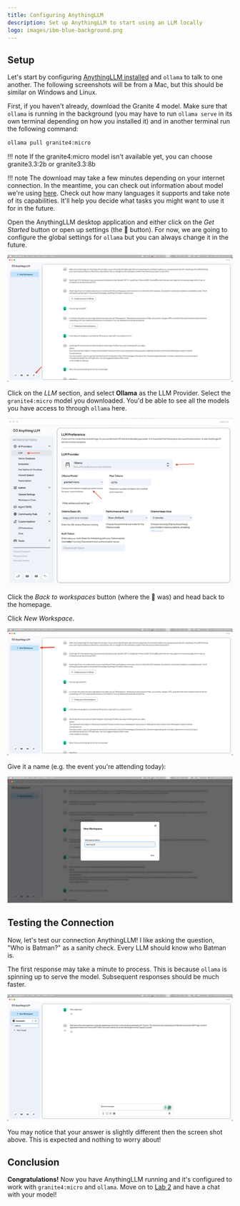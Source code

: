 ```yaml
---
title: Configuring AnythingLLM
description: Set up AnythingLLM to start using an LLM locally
logo: images/ibm-blue-background.png
---
```


## Setup

Let's start by configuring [AnythingLLM installed](../pre-work/README.md#installing-anythingllm) and `ollama` to talk to one another. The following screenshots will be from a Mac, but this should be similar on Windows and Linux.

First, if you haven't already, download the Granite 4 model. Make sure that `ollama` is running in the background (you may have to run `ollama serve` in its own terminal depending on how you installed it) and in another terminal run the following command:

```bash
ollama pull granite4:micro
```
!!! note
    If the granite4:micro model isn't available yet, you can choose granite3.3:2b or granite3.3:8b

!!! note
    The download may take a few minutes depending on your internet connection. In the meantime, you can check out information about model we're using [here](https://ollama.com/library/granite3.3). Check out how many languages it supports and take note of its capabilities. It'll help you decide what tasks you might want to use it for in the future.

Open the AnythingLLM desktop application and either click on the *Get Started* button or open up settings (the 🔧 button). For now, we are going to configure the global settings for `ollama` but you can always change it in the future.

![wrench icon](../images/anythingllm_wrench_icon.png)

Click on the *LLM* section, and select **Ollama** as the LLM Provider. Select the `granite4:micro` model you downloaded. You'd be able to see all the models you have access to through `ollama` here.

![llm configuration](../images/anythingllm_llm_config.png)

Click the *Back to workspaces* button (where the 🔧 was) and head back to the homepage.

Click *New Workspace*.

![new workspace](../images/anythingllm_new_workspace.png)

Give it a name (e.g. the event you're attending today):

![naming new workspace](../images/anythingllm_naming_workspace.png)

## Testing the Connection

Now, let's test our connection AnythingLLM! I like asking the question, "Who is Batman?" as a sanity check. Every LLM should know who Batman is.

The first response may take a minute to process. This is because `ollama` is spinning up to serve the model. Subsequent responses should be much faster.

![who is batman](../images/anythingllm_who_is_batman.png)

You may notice that your answer is slightly different then the screen shot above. This is expected and nothing to worry about!

## Conclusion

**Congratulations!** Now you have AnythingLLM running and it's configured to work with `granite4:micro` and `ollama`. Move on to [Lab 2](https://ibm.github.io/opensource-ai-workshop/lab-2/) and have a chat with your model!

<script data-goatcounter="https://tracker.asgharlabs.io/count"
        async src="//tracker.asgharlabs.io/count.js"></script>
